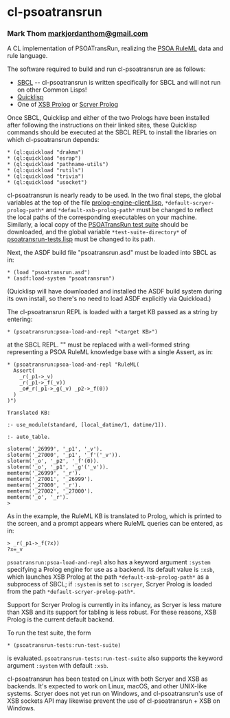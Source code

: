 # cl-psoatransrun
### Mark Thom <markjordanthom@gmail.com>

A CL implementation of PSOATransRun, realizing the [PSOA
RuleML](http://wiki.ruleml.org/index.php/PSOA_RuleML) data and rule
language.

The software required to build and run cl-psoatransrun are as follows:

* [SBCL](http://sbcl.org) -- cl-psoatransrun is written specifically
for SBCL and will not run on other Common Lisps!
* [Quicklisp](https://www.quicklisp.org/beta/)
* One of [XSB Prolog](http://xsb.sourceforge.net) or [Scryer
  Prolog](http://github.com/mthom/scryer-prolog)

Once SBCL, Quicklisp and either of the two Prologs have been installed
after following the instructions on their linked sites, these
Quicklisp commands should be executed at the SBCL REPL to install the
libraries on which cl-psoatransrun depends:

```
* (ql:quickload "drakma")
* (ql:quickload "esrap")
* (ql:quickload "pathname-utils")
* (ql:quickload "rutils")
* (ql:quickload "trivia")
* (ql:quickload "usocket")
```

cl-psoatransrun is nearly ready to be used. In the two final steps, the
global variables at the top of the file
[prolog-engine-client.lisp](http://github.com/mthom/cl-psoatransrun/tree/master/prolog-engine-client.lisp),
`*default-scryer-prolog-path*` and `*default-xsb-prolog-path*`
must be changed to reflect the local paths of the corresponding
executables on your machine. Similarly, a local copy of the
[PSOATransRun test
suite](https://github.com/RuleML/PSOATransRunComponents/tree/master/PSOATransRun/test)
should be downloaded, and the global variable
`*test-suite-directory*` of
[psoatransrun-tests.lisp](http://github.com/mthom/cl-psoatransrun/tree/master/psoatransrun-tests.lisp)
must be changed to its path.

Next, the ASDF build file "psoatransrun.asd" must be loaded into SBCL
as in:

```
* (load "psoatransrun.asd")
* (asdf:load-system "psoatransrun")
```

(Quicklisp will have downloaded and installed the ASDF build system during its
own install, so there's no need to load ASDF explicitly via
Quickload.)

The cl-psoatransrun REPL is loaded with a target KB passed as a string
by entering:

```
* (psoatransrun:psoa-load-and-repl "<target KB>")
```

at the SBCL REPL. "<target KB>" must be replaced with a well-formed
string representing a PSOA RuleML knowledge base with a single Assert,
as in:

```
* (psoatransrun:psoa-load-and-repl "RuleML(
  Assert(
    _r(_p1->_v)
    _r(_p1->_f(_v))
	_o#_r(_p1->_g(_v) _p2->_f(0))
  )
)")

Translated KB:

:- use_module(standard, [local_datime/1, datime/1]).

:- auto_table.

sloterm('_26999', '_p1', '_v').
sloterm('_27000', '_p1', '_f'('_v')).
sloterm('_o', '_p2', '_f'(0)).
sloterm('_o', '_p1', '_g'('_v')).
memterm('_26999', '_r').
memterm('_27001', '_26999').
memterm('_27000', '_r').
memterm('_27002', '_27000').
memterm('_o', '_r').
>
```

As in the example, the RuleML KB is translated to Prolog, which is printed
to the screen, and a prompt appears where RuleML queries can be entered, as in:

```
> _r(_p1->_f(?x))
?x=_v
```

`psoatransrun:psoa-load-and-repl` also has a keyword argument
`:system` specifying a Prolog engine for use as a backend. Its default
value is `:xsb`, which launches XSB Prolog at the path
`*default-xsb-prolog-path*` as a subprocess of SBCL; if `:system` is
set to `:scryer`, Scryer Prolog is loaded from the path
`*default-scryer-prolog-path*`.

Support for Scryer Prolog is currently in its infancy, as Scryer is
less mature than XSB and its support for tabling is less robust. For
these reasons, XSB Prolog is the current default backend.

To run the test suite, the form
```
* (psoatransrun-tests:run-test-suite)
``` 

is evaluated. `psoatransrun-tests:run-test-suite` also supports the
keyword argument `:system` with default `:xsb`.

cl-psoatransrun has been tested on Linux with both Scryer and XSB as
backends. It's expected to work on Linux, macOS, and other UNIX-like
systems. Scryer does not yet run on Windows, and cl-psoatransrun's use
of XSB sockets API may likewise prevent the use of cl-psoatransrun +
XSB on Windows.
